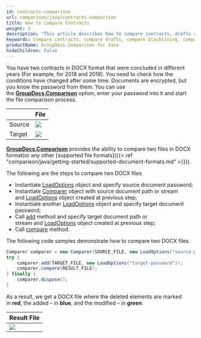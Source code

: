 ```yaml
---
id: contracts-comparison
url: comparison/java/contracts-comparison
title: How to Compare Contracts 
weight: 3
description: "This article describes how to compare contracts, drafts and legal documents using Microsoft Word blacklining feature and GroupDocs.Comparison API."
keywords: Compare contracts, compare drafts, compare blacklining, compare redlining
productName: GroupDocs.Comparison for Java
hideChildren: False
---
```

You have two contracts in DOCX format that were concluded in different years (For example, for 2018 and 2019). You need to check how the conditions have changed after some time. Documents are encrypted, but you know the password from them. You can use the **[GroupDocs.Comparison](https://products.groupdocs.com/comparison/java)** option, enter your password into it and start the file comparison process.

  

|  | File |
| --- | --- |
| Source | ![](comparison/java/images/contracts-comparison.png) | 
| Target | ![](comparison/java/images/contracts-comparison_1.png)|

[**GroupDocs.Comparison**](https://products.groupdocs.com/comparison/java) provides the ability to compare two files in DOCX format(or any other [supported file formats]({{< ref "comparison/java/getting-started/supported-document-formats.md" >}})).

The following are the steps to compare two DOCX files

*   Instantiate [LoadOptions](https://apireference.groupdocs.com/comparison/java/com.groupdocs.comparison.options.load/LoadOptions) object and specify source document password;
*   Instantiate [Comparer](https://apireference.groupdocs.com/comparison/java/com.groupdocs.comparison/Comparer) object with source document path or stream and [LoadOptions](https://apireference.groupdocs.com/comparison/java/com.groupdocs.comparison.options.load/LoadOptions) object created at previous step;
*   Instantiate another [LoadOptions](https://apireference.groupdocs.com/comparison/java/com.groupdocs.comparison.options.load/LoadOptions) object and specify target document password;
*   Call [add](https://apireference.groupdocs.com/net/comparison/groupdocs.comparison/comparer/methods/add/index) method and specify target document path or stream and [LoadOptions](https://apireference.groupdocs.com/comparison/java/com.groupdocs.comparison.options.load/LoadOptions) object created at previous step;
*   Call [compare](https://apireference.groupdocs.com/comparison/java/com.groupdocs.comparison/Comparer#compare(java.lang.String)) method.

The following code samples demonstrate how to compare two DOCX files.

```java
Comparer comparer = new Comparer(SOURCE_FILE, new LoadOptions("source-password"));
try {
    comparer.add(TARGET_FILE, new LoadOptions("target-password"));
    comparer.compare(RESULT_FILE);
} finally {
    comparer.dispose();
}
```

As a result, we get a DOCX file where the deleted elements are marked in **red**, the added – in **blue**, and the modified – in **green**.

| Result File |
| --- |
| ![](comparison/java/images/contracts-comparison_2.png)

